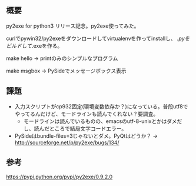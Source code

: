 ﻿<!-- -*- coding: utf-8-with-signature-unix -*- -->

## 概要
py2exe for python3 リリース記念。py2exe使ってみた。

curlでpywin32/py2exeをダウンロードしてvirtualenvを作ってinstallし、
*.pyをビルドして*.exeを作る。

make hello → printのみのシンプルなプログラム

make msgbox → PySideでメッセージボックス表示

## 課題
- 入力スクリプトがcp932固定(環境変数依存か？)になっている。普段utf8でやってるんだけど、モードラインも読んでくれない？要調査。
  - モードラインは読んでいるものの、emacsのutf-8-unixとかはダメだし、読んだところで結局文字コードエラー。
- PySideはbundle-files=3じゃないとダメ。PyQtはどうか？ → http://sourceforge.net/p/py2exe/bugs/134/

## 参考
https://pypi.python.org/pypi/py2exe/0.9.2.0

